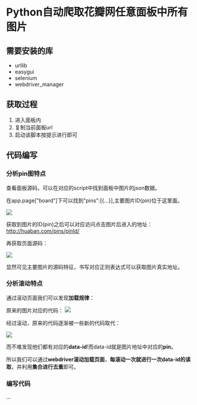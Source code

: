 # Python自动爬取花瓣网任意面板中所有图片

## 需要安装的库

- urllib
- easygui
- selenium
- webdriver_manager

## 获取过程

1. 进入面板内
2. 复制当前面板url
3. 启动该脚本按提示进行即可

## 代码编写

### 分析pin图特点

查看面板源码，可以在对应的script中找到面板中图片的json数据。

在app.page["board"]下可以找到"pins":[{...}],主要图片ID(pin)位于这里面。

![](https://pic.imgdb.cn/item/6207dafb2ab3f51d91dca7a5.png)

获取到图片的ID(pin)之后可以对应访问点击图片后进入的地址：http://huaban.com/pins/pinId/

再获取页面源码：

![](https://pic.imgdb.cn/item/6207db172ab3f51d91dcc00b.png)

显然可见主要图片的源码特征，书写对应正则表达式可以获取图片真实地址。

### 分析滚动特点

通过滚动页面我们可以发现**加载规律**：

原来的图片对应的代码：
![](https://pic.imgdb.cn/item/6207dbbc2ab3f51d91dd5590.png)

经过滚动，原来的代码逐渐被一些新的代码取代：

![](https://pic.imgdb.cn/item/6207dbca2ab3f51d91dd60a0.png)

而不难发现他们都有对应的**data-id**!而data-id就是图片地址中对应的**pin**。

所以我们可以通过**webdriver滚动加载页面**，**每滚动一次就进行一次data-id的读取**，并利用**集合进行去重**即可。

### 编写代码

...